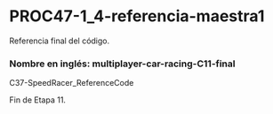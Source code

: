 # PROC47-1_4-referencia-maestra1
Referencia final del código.  

### Nombre en inglés: multiplayer-car-racing-C11-final
C37-SpeedRacer_ReferenceCode  

Fin de Etapa 11.

